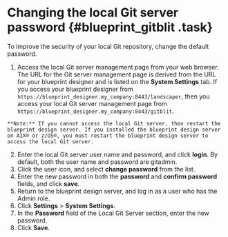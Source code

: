 # Changing the local Git server password {#blueprint_gitblit .task}

To improve the security of your local Git repository, change the default password.

1.   Access the local Git server management page from your web browser. The URL for the Git server management page is derived from the URL for your blueprint designer and is listed on the **System Settings** tab. If you access your blueprint designer from `https://blueprint_designer.my_company:8443/landscaper`, then you access your local Git server management page from `https://blueprint_designer.my_company:8443/gitblit`.

    **Note:** If you cannot access the local Git server, then restart the blueprint design server. If you installed the blueprint design server on AIX® or z/OS®, you must restart the blueprint design server to access the local Git server.

2.   Enter the local Git server user name and password, and click **login**. By default, both the user name and password are gitadmin.
3.   Click the user icon, and select **change password** from the list. 
4.   Enter the new password in both the **password** and **confirm password** fields, and click **save**. 
5.   Return to the blueprint design server, and log in as a user who has the Admin role. 
6.   Click **Settings** \> **System Settings**. 
7.   In the **Password** field of the Local Git Server section, enter the new password. 
8.   Click **Save**. 

